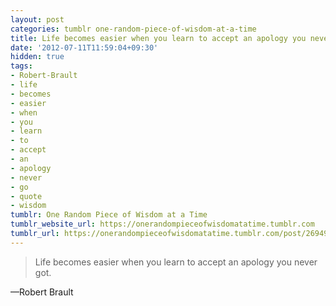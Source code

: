 ```yaml
---
layout: post
categories: tumblr one-random-piece-of-wisdom-at-a-time
title: Life becomes easier when you learn to accept an apology you never got.
date: '2012-07-11T11:59:04+09:30'
hidden: true
tags:
- Robert-Brault
- life
- becomes
- easier
- when
- you
- learn
- to
- accept
- an
- apology
- never
- go
- quote
- wisdom
tumblr: One Random Piece of Wisdom at a Time
tumblr_website_url: https://onerandompieceofwisdomatatime.tumblr.com
tumblr_url: https://onerandompieceofwisdomatatime.tumblr.com/post/26949364392/life-becomes-easier-when-you-learn-to-accept-an
---
```

> Life becomes easier when you learn to accept an apology you never got.

—Robert Brault&nbsp;
